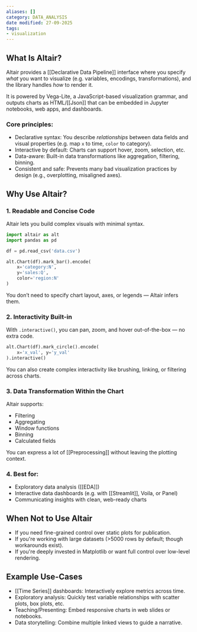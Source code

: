 ```yaml
---
aliases: []
category: DATA_ANALYSIS
date modified: 27-09-2025
tags:
- visualization
---
```

## What Is Altair?

Altair provides a [[Declarative Data Pipeline]] interface where you specify *what* you want to visualize (e.g. variables, encodings, transformations), and the library handles *how* to render it.

It is powered by Vega-Lite, a JavaScript-based visualization grammar, and outputs charts as HTML/[[Json]] that can be embedded in Jupyter notebooks, web apps, and dashboards.

### Core principles:

* Declarative syntax: You describe *relationships* between data fields and visual properties (e.g. map `x` to time, `color` to category).
* Interactive by default: Charts can support hover, zoom, selection, etc.
* Data-aware: Built-in data transformations like aggregation, filtering, binning.
* Consistent and safe: Prevents many bad visualization practices by design (e.g., overplotting, misaligned axes).

## Why Use Altair?

### 1. Readable and Concise Code

Altair lets you build complex visuals with minimal syntax.

```python
import altair as alt
import pandas as pd

df = pd.read_csv('data.csv')

alt.Chart(df).mark_bar().encode(
    x='category:N',
    y='sales:Q',
    color='region:N'
)
```

You don’t need to specify chart layout, axes, or legends — Altair infers them.

### 2. Interactivity Built-in

With `.interactive()`, you can pan, zoom, and hover out-of-the-box — no extra code.

```python
alt.Chart(df).mark_circle().encode(
    x='x_val', y='y_val'
).interactive()
```

You can also create complex interactivity like brushing, linking, or filtering across charts.

### 3. Data Transformation Within the Chart

Altair supports:

* Filtering
* Aggregating
* Window functions
* Binning
* Calculated fields

You can express a lot of [[Preprocessing]] without leaving the plotting context.

### 4. Best for:

* Exploratory data analysis ([[EDA]])
* Interactive data dashboards (e.g. with [[Streamlit]], Voila, or Panel)
* Communicating insights with clean, web-ready charts

## When Not to Use Altair

* If you need fine-grained control over static plots for publication.
* If you're working with large datasets (>5000 rows by default; though workarounds exist).
* If you're deeply invested in Matplotlib or want full control over low-level rendering.

## Example Use-Cases

* [[Time Series]] dashboards: Interactively explore metrics across time.
* Exploratory analysis: Quickly test variable relationships with scatter plots, box plots, etc.
* Teaching/Presenting: Embed responsive charts in web slides or notebooks.
* Data storytelling: Combine multiple linked views to guide a narrative.



